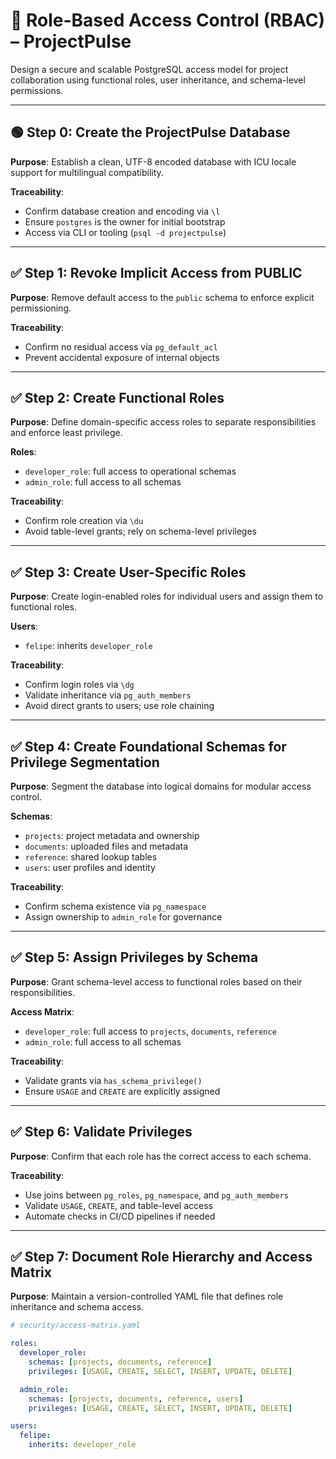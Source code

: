 # 🔐 Role-Based Access Control (RBAC) – ProjectPulse

Design a secure and scalable PostgreSQL access model for project collaboration using functional roles, user inheritance, and schema-level permissions.

---

## 🟢 Step 0: Create the ProjectPulse Database

**Purpose**:
Establish a clean, UTF-8 encoded database with ICU locale support for multilingual compatibility.

**Traceability**:
- Confirm database creation and encoding via `\l`
- Ensure `postgres` is the owner for initial bootstrap
- Access via CLI or tooling (`psql -d projectpulse`)

---

## ✅ Step 1: Revoke Implicit Access from PUBLIC

**Purpose**:
Remove default access to the `public` schema to enforce explicit permissioning.

**Traceability**:
- Confirm no residual access via `pg_default_acl`
- Prevent accidental exposure of internal objects

---

## ✅ Step 2: Create Functional Roles

**Purpose**:
Define domain-specific access roles to separate responsibilities and enforce least privilege.

**Roles**:
- `developer_role`: full access to operational schemas
- `admin_role`: full access to all schemas

**Traceability**:
- Confirm role creation via `\du`
- Avoid table-level grants; rely on schema-level privileges

---

## ✅ Step 3: Create User-Specific Roles

**Purpose**:
Create login-enabled roles for individual users and assign them to functional roles.

**Users**:
- `felipe`: inherits `developer_role`

**Traceability**:
- Confirm login roles via `\dg`
- Validate inheritance via `pg_auth_members`
- Avoid direct grants to users; use role chaining

---

## ✅ Step 4: Create Foundational Schemas for Privilege Segmentation

**Purpose**:
Segment the database into logical domains for modular access control.

**Schemas**:
- `projects`: project metadata and ownership
- `documents`: uploaded files and metadata
- `reference`: shared lookup tables
- `users`: user profiles and identity

**Traceability**:
- Confirm schema existence via `pg_namespace`
- Assign ownership to `admin_role` for governance

---

## ✅ Step 5: Assign Privileges by Schema

**Purpose**:
Grant schema-level access to functional roles based on their responsibilities.

**Access Matrix**:
- `developer_role`: full access to `projects`, `documents`, `reference`
- `admin_role`: full access to all schemas

**Traceability**:
- Validate grants via `has_schema_privilege()`
- Ensure `USAGE` and `CREATE` are explicitly assigned

---

## ✅ Step 6: Validate Privileges

**Purpose**:
Confirm that each role has the correct access to each schema.

**Traceability**:
- Use joins between `pg_roles`, `pg_namespace`, and `pg_auth_members`
- Validate `USAGE`, `CREATE`, and table-level access
- Automate checks in CI/CD pipelines if needed

---

## ✅ Step 7: Document Role Hierarchy and Access Matrix

**Purpose**:
Maintain a version-controlled YAML file that defines role inheritance and schema access.

```yaml
# security/access-matrix.yaml

roles:
  developer_role:
    schemas: [projects, documents, reference]
    privileges: [USAGE, CREATE, SELECT, INSERT, UPDATE, DELETE]

  admin_role:
    schemas: [projects, documents, reference, users]
    privileges: [USAGE, CREATE, SELECT, INSERT, UPDATE, DELETE]

users:
  felipe:
    inherits: developer_role

